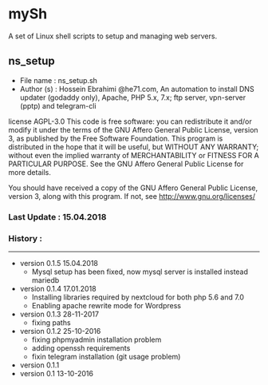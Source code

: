 # mySh
A set of Linux shell scripts to setup and managing web servers.

## ns_setup
* File name : ns_setup.sh
* Author (s) : Hossein Ebrahimi @he71.com,
An automation to install DNS updater (godaddy only), Apache, PHP 5.x, 7.x; ftp server, vpn-server (pptp) and telegram-cli
 
license AGPL-3.0 
This code is free software: you can redistribute it and/or modify
it under the terms of the GNU Affero General Public License, version 3,
as published by the Free Software Foundation.
This program is distributed in the hope that it will be useful,
but WITHOUT ANY WARRANTY; without even the implied warranty of
MERCHANTABILITY or FITNESS FOR A PARTICULAR PURPOSE. See the
GNU Affero General Public License for more details.

You should have received a copy of the GNU Affero General Public License, version 3,
along with this program.  If not, see <http://www.gnu.org/licenses/>


### Last Update : 15.04.2018
### History :
---
* version 0.1.5	15.04.2018 
	- Mysql setup has been fixed, now mysql server is installed instead mariedb
* version 0.1.4	17.01.2018 
	- Installing libraries required by nextcloud for both php 5.6 and 7.0
	- Enabling apache rewrite mode for Wordpress
* version 0.1.3	28-11-2017
	- fixing paths
* version 0.1.2	25-10-2016
	- fixing phpmyadmin installation problem
	- adding openssh requirements
	- fixin telegram installation (git usage problem)
* version 0.1.1
* version 0.1	13-10-2016

